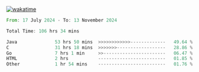 [![wakatime](https://wakatime.com/badge/user/5970ac98-85fb-4bfd-a7d8-142e7d5bd274.svg)](https://wakatime.com/@5970ac98-85fb-4bfd-a7d8-142e7d5bd274)

<!--START_SECTION:waka-->

```rust
From: 17 July 2024 - To: 13 November 2024

Total Time: 106 hrs 34 mins

Java              53 hrs 50 mins  >>>>>>>>>>>>-------------   49.64 %
C                 31 hrs 18 mins  >>>>>>>------------------   28.86 %
Go                7 hrs 1 min     >>-----------------------   06.47 %
HTML              2 hrs           -------------------------   01.85 %
Other             1 hr 54 mins    -------------------------   01.76 %
```

<!--END_SECTION:waka-->
